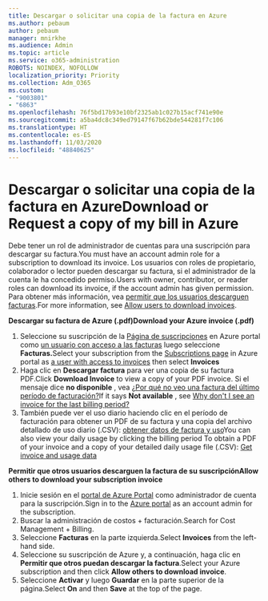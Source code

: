 ```yaml
---
title: Descargar o solicitar una copia de la factura en Azure
ms.author: pebaum
author: pebaum
manager: mnirkhe
ms.audience: Admin
ms.topic: article
ms.service: o365-administration
ROBOTS: NOINDEX, NOFOLLOW
localization_priority: Priority
ms.collection: Adm_O365
ms.custom:
- "9003801"
- "6863"
ms.openlocfilehash: 76f5bd17b93e10bf2325ab1c027b15acf741e90e
ms.sourcegitcommit: a5ba4dc8c349ed79147f67b62bde544281f7c106
ms.translationtype: HT
ms.contentlocale: es-ES
ms.lasthandoff: 11/03/2020
ms.locfileid: "48840625"
---
```

# <a name="download-or-request-a-copy-of-my-bill-in-azure"></a><span data-ttu-id="e168a-102">Descargar o solicitar una copia de la factura en Azure</span><span class="sxs-lookup"><span data-stu-id="e168a-102">Download or Request a copy of my bill in Azure</span></span>

<span data-ttu-id="e168a-103">Debe tener un rol de administrador de cuentas para una suscripción para descargar su factura.</span><span class="sxs-lookup"><span data-stu-id="e168a-103">You must have an account admin role for a subscription to download its invoice.</span></span> <span data-ttu-id="e168a-104">Los usuarios con roles de propietario, colaborador o lector pueden descargar su factura, si el administrador de la cuenta le ha concedido permiso.</span><span class="sxs-lookup"><span data-stu-id="e168a-104">Users with owner, contributor, or reader roles can download its invoice, if the account admin has given permission.</span></span> <span data-ttu-id="e168a-105">Para obtener más información, vea [permitir que los usuarios descarguen facturas](https://docs.microsoft.com/azure/cost-management-billing/manage/manage-billing-access#opt-in).</span><span class="sxs-lookup"><span data-stu-id="e168a-105">For more information, see [Allow users to download invoices](https://docs.microsoft.com/azure/cost-management-billing/manage/manage-billing-access#opt-in).</span></span>

<span data-ttu-id="e168a-106">**Descargar su factura de Azure (.pdf)**</span><span class="sxs-lookup"><span data-stu-id="e168a-106">**Download your Azure invoice (.pdf)**</span></span>

1. <span data-ttu-id="e168a-107">Seleccione su suscripción de la [Página de suscripciones](https://portal.azure.com/#blade/Microsoft_Azure_Billing/SubscriptionsBlade) en Azure portal como [un usuario con acceso a las facturas](https://docs.microsoft.com/azure/cost-management-billing/manage/manage-billing-access?WT.mc_id=Portal-Microsoft_Azure_Support) luego seleccione **Facturas.**</span><span class="sxs-lookup"><span data-stu-id="e168a-107">Select your subscription from the [Subscriptions page](https://portal.azure.com/#blade/Microsoft_Azure_Billing/SubscriptionsBlade) in Azure portal as [a user with access to invoices](https://docs.microsoft.com/azure/cost-management-billing/manage/manage-billing-access?WT.mc_id=Portal-Microsoft_Azure_Support) then select **Invoices**</span></span>
2. <span data-ttu-id="e168a-108">Haga clic en **Descargar factura** para ver una copia de su factura PDF.</span><span class="sxs-lookup"><span data-stu-id="e168a-108">Click **Download Invoice** to view a copy of your PDF invoice.</span></span> <span data-ttu-id="e168a-109">Si el mensaje dice **no disponible** , vea [¿Por qué no veo una factura del último período de facturación?](https://docs.microsoft.com/azure/cost-management-billing/manage/download-azure-invoice-daily-usage-date?WT.mc_id=Portal-Microsoft_Azure_Support#noinvoice)</span><span class="sxs-lookup"><span data-stu-id="e168a-109">If it says **Not available** , see [Why don't I see an invoice for the last billing period?](https://docs.microsoft.com/azure/cost-management-billing/manage/download-azure-invoice-daily-usage-date?WT.mc_id=Portal-Microsoft_Azure_Support#noinvoice)</span></span>
3. <span data-ttu-id="e168a-110">También puede ver el uso diario haciendo clic en el período de facturación para obtener un PDF de su factura y una copia del archivo detallado de uso diario (.CSV): [obtener datos de factura y uso](https://docs.microsoft.com/azure/cost-management-billing/manage/download-azure-invoice-daily-usage-date?WT.mc_id=Portal-Microsoft_Azure_Support)</span><span class="sxs-lookup"><span data-stu-id="e168a-110">You can also view your daily usage by clicking the billing period To obtain a PDF of your invoice and a copy of your detailed daily usage file (.CSV): [Get invoice and usage data](https://docs.microsoft.com/azure/cost-management-billing/manage/download-azure-invoice-daily-usage-date?WT.mc_id=Portal-Microsoft_Azure_Support)</span></span>  

<span data-ttu-id="e168a-111">**Permitir que otros usuarios descarguen la factura de su suscripción**</span><span class="sxs-lookup"><span data-stu-id="e168a-111">**Allow others to download your subscription invoice**</span></span>

1. <span data-ttu-id="e168a-112">Inicie sesión en el [portal de Azure Portal](https://portal.azure.com/) como administrador de cuenta para la suscripción.</span><span class="sxs-lookup"><span data-stu-id="e168a-112">Sign in to the [Azure portal](https://portal.azure.com/) as an account admin for the subscription.</span></span>
2. <span data-ttu-id="e168a-113">Buscar la administración de costos + facturación.</span><span class="sxs-lookup"><span data-stu-id="e168a-113">Search for Cost Management + Billing.</span></span>
3. <span data-ttu-id="e168a-114">Seleccione **Facturas** en la parte izquierda.</span><span class="sxs-lookup"><span data-stu-id="e168a-114">Select **Invoices** from the left-hand side.</span></span>
4. <span data-ttu-id="e168a-115">Seleccione su suscripción de Azure y, a continuación, haga clic en **Permitir que otros puedan descargar la factura**.</span><span class="sxs-lookup"><span data-stu-id="e168a-115">Select your Azure subscription and then click **Allow others to download invoice**.</span></span>
5. <span data-ttu-id="e168a-116">Seleccione **Activar** y luego **Guardar** en la parte superior de la página.</span><span class="sxs-lookup"><span data-stu-id="e168a-116">Select **On** and then **Save** at the top of the page.</span></span>
